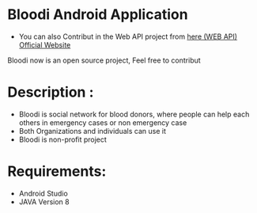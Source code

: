 # Bloodi Android Application
+ You can also Contribut in the Web API project from [here (WEB API)](https://github.com/oussaki/bloodi-web-api)
[Official Website](https://www.blood-i.com)

Bloodi now is an open source project,
Feel free to contribut


# Description :
 + Bloodi is social network for blood donors, where people can help each others in emergency cases or non emergency case
 + Both Organizations and individuals can use it 
 + Bloodi is non-profit project


# Requirements:
  * Android Studio 
  * JAVA Version 8 
